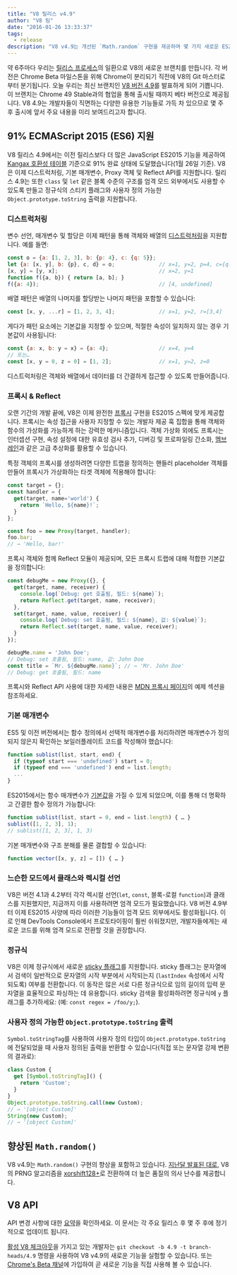 ```yaml
---
title: "V8 릴리스 v4.9"
author: "V8 팀"
date: "2016-01-26 13:33:37"
tags: 
  - release
description: "V8 v4.9는 개선된 `Math.random` 구현을 제공하며 몇 가지 새로운 ES2015 언어 기능을 지원합니다."
---
```

약 6주마다 우리는 [릴리스 프로세스](/docs/release-process)의 일환으로 V8의 새로운 브랜치를 만듭니다. 각 버전은 Chrome Beta 마일스톤을 위해 Chrome이 분리되기 직전에 V8의 Git 마스터로부터 분기됩니다. 오늘 우리는 최신 브랜치인 [V8 버전 4.9](https://chromium.googlesource.com/v8/v8.git/+log/branch-heads/4.9)를 발표하게 되어 기쁩니다. 이 브랜치는 Chrome 49 Stable과의 협업을 통해 출시될 때까지 베타 버전으로 제공됩니다. V8 4.9는 개발자들이 직면하는 다양한 유용한 기능들로 가득 차 있으므로 몇 주 후 출시에 앞서 주요 내용을 미리 보여드리고자 합니다.

<!--truncate-->
## 91% ECMAScript 2015 (ES6) 지원

V8 릴리스 4.9에서는 이전 릴리스보다 더 많은 JavaScript ES2015 기능을 제공하여 [Kangax 호환성 테이블](https://kangax.github.io/compat-table/es6/) 기준으로 91% 완료 상태에 도달했습니다(1월 26일 기준). V8은 이제 디스트럭처링, 기본 매개변수, Proxy 객체 및 Reflect API를 지원합니다. 릴리스 4.9는 또한 `class` 및 `let` 같은 블록 수준의 구조를 엄격 모드 외부에서도 사용할 수 있도록 만들고 정규식의 스티키 플래그와 사용자 정의 가능한 `Object.prototype.toString` 출력을 지원합니다.

### 디스트럭처링

변수 선언, 매개변수 및 할당은 이제 패턴을 통해 객체와 배열의 [디스트럭처링](https://developer.mozilla.org/en-US/docs/Web/JavaScript/Reference/Operators/Destructuring_assignment)을 지원합니다. 예를 들면:

```js
const o = {a: [1, 2, 3], b: {p: 4}, c: {q: 5}};
let {a: [x, y], b: {p}, c, d} = o;              // x=1, y=2, p=4, c={q: 5}
[x, y] = [y, x];                                // x=2, y=1
function f({a, b}) { return [a, b]; }
f({a: 4});                                      // [4, undefined]
```

배열 패턴은 배열의 나머지를 할당받는 나머지 패턴을 포함할 수 있습니다:

```js
const [x, y, ...r] = [1, 2, 3, 4];              // x=1, y=2, r=[3,4]
```

게다가 패턴 요소에는 기본값을 지정할 수 있으며, 적절한 속성이 일치하지 않는 경우 기본값이 사용됩니다:

```js
const {a: x, b: y = x} = {a: 4};                // x=4, y=4
// 또는…
const [x, y = 0, z = 0] = [1, 2];               // x=1, y=2, z=0
```

디스트럭처링은 객체와 배열에서 데이터를 더 간결하게 접근할 수 있도록 만들어줍니다.

### 프록시 & Reflect

오랜 기간의 개발 끝에, V8은 이제 완전한 [프록시](https://developer.mozilla.org/en-US/docs/Web/JavaScript/Reference/Global_Objects/Proxy) 구현을 ES2015 스펙에 맞게 제공합니다. 프록시는 속성 접근을 사용자 지정할 수 있는 개발자 제공 훅 집합을 통해 객체와 함수의 가상화를 가능하게 하는 강력한 메커니즘입니다. 객체 가상화 외에도 프록시는 인터셉션 구현, 속성 설정에 대한 유효성 검사 추가, 디버깅 및 프로파일링 간소화, [멤브레인](http://tvcutsem.github.io/js-membranes/)과 같은 고급 추상화를 활용할 수 있습니다.

특정 객체의 프록시를 생성하려면 다양한 트랩을 정의하는 핸들러 placeholder 객체를 만들어 프록시가 가상화하는 타겟 객체에 적용해야 합니다:

```js
const target = {};
const handler = {
  get(target, name='world') {
    return `Hello, ${name}!`;
  }
};

const foo = new Proxy(target, handler);
foo.bar;
// → 'Hello, bar!'
```

프록시 객체와 함께 Reflect 모듈이 제공되며, 모든 프록시 트랩에 대해 적합한 기본값을 정의합니다:

```js
const debugMe = new Proxy({}, {
  get(target, name, receiver) {
    console.log(`Debug: get 호출됨, 필드: ${name}`);
    return Reflect.get(target, name, receiver);
  },
  set(target, name, value, receiver) {
    console.log(`Debug: set 호출됨, 필드: ${name}, 값: ${value}`);
    return Reflect.set(target, name, value, receiver);
  }
});

debugMe.name = 'John Doe';
// Debug: set 호출됨, 필드: name, 값: John Doe
const title = `Mr. ${debugMe.name}`; // → 'Mr. John Doe'
// Debug: get 호출됨, 필드: name
```

프록시와 Reflect API 사용에 대한 자세한 내용은 [MDN 프록시 페이지](https://developer.mozilla.org/en-US/docs/Web/JavaScript/Reference/Global_Objects/Proxy#Examples)의 예제 섹션을 참조하세요.

### 기본 매개변수

ES5 및 이전 버전에서는 함수 정의에서 선택적 매개변수를 처리하려면 매개변수가 정의되지 않은지 확인하는 보일러플레이트 코드를 작성해야 했습니다:

```js
function sublist(list, start, end) {
  if (typeof start === 'undefined') start = 0;
  if (typeof end === 'undefined') end = list.length;
  ...
}
```

ES2015에서는 함수 매개변수가 [기본값](https://developer.mozilla.org/en-US/docs/Web/JavaScript/Reference/Functions/Default_parameters)을 가질 수 있게 되었으며, 이를 통해 더 명확하고 간결한 함수 정의가 가능합니다:

```js
function sublist(list, start = 0, end = list.length) { … }
sublist([1, 2, 3], 1);
// sublist([1, 2, 3], 1, 3)
```

기본 매개변수와 구조 분해를 물론 결합할 수 있습니다:

```js
function vector([x, y, z] = []) { … }
```

### 느슨한 모드에서 클래스와 렉시컬 선언

V8은 버전 4.1과 4.2부터 각각 렉시컬 선언(`let`, `const`, 블록-로컬 `function`)과 클래스를 지원했지만, 지금까지 이를 사용하려면 엄격 모드가 필요했습니다. V8 버전 4.9부터 이제 ES2015 사양에 따라 이러한 기능들이 엄격 모드 외부에서도 활성화됩니다. 이로 인해 DevTools Console에서 프로토타이핑이 훨씬 쉬워졌지만, 개발자들에게는 새로운 코드를 위해 엄격 모드로 전환할 것을 권장합니다.

### 정규식

V8은 이제 정규식에서 새로운 [sticky 플래그](https://developer.mozilla.org/en-US/docs/Web/JavaScript/Reference/Global_Objects/RegExp/sticky)를 지원합니다. sticky 플래그는 문자열에서 검색이 일반적으로 문자열의 시작 부분에서 시작되는지 (`lastIndex` 속성에서 시작되도록) 여부를 전환합니다. 이 동작은 많은 서로 다른 정규식으로 임의 길이의 입력 문자열을 효율적으로 파싱하는 데 유용합니다. sticky 검색을 활성화하려면 정규식에 `y` 플래그를 추가하세요: (예: `const regex = /foo/y;`).

### 사용자 정의 가능한 `Object.prototype.toString` 출력

`Symbol.toStringTag`를 사용하여 사용자 정의 타입이 `Object.prototype.toString`에 전달되었을 때 사용자 정의된 출력을 반환할 수 있습니다(직접 또는 문자열 강제 변환의 결과로):

```js
class Custom {
  get [Symbol.toStringTag]() {
    return 'Custom';
  }
}
Object.prototype.toString.call(new Custom);
// → '[object Custom]'
String(new Custom);
// → '[object Custom]'
```

## 향상된 `Math.random()`

V8 v4.9는 `Math.random()` 구현의 향상을 포함하고 있습니다. [지난달 발표된 대로](/blog/math-random), V8의 PRNG 알고리즘을 [xorshift128+](http://vigna.di.unimi.it/ftp/papers/xorshiftplus.pdf)로 전환하여 더 높은 품질의 의사 난수를 제공합니다.

## V8 API

API 변경 사항에 대한 [요약](https://docs.google.com/document/d/1g8JFi8T_oAE_7uAri7Njtig7fKaPDfotU6huOa1alds/edit)을 확인하세요. 이 문서는 각 주요 릴리스 후 몇 주 후에 정기적으로 업데이트 됩니다.

[활성 V8 체크아웃](https://v8.dev/docs/source-code#using-git)을 가지고 있는 개발자는 `git checkout -b 4.9 -t branch-heads/4.9` 명령을 사용하여 V8 v4.9의 새로운 기능을 실험할 수 있습니다. 또는 [Chrome's Beta 채널](https://www.google.com/chrome/browser/beta.html)에 가입하여 곧 새로운 기능을 직접 사용해 볼 수 있습니다.
